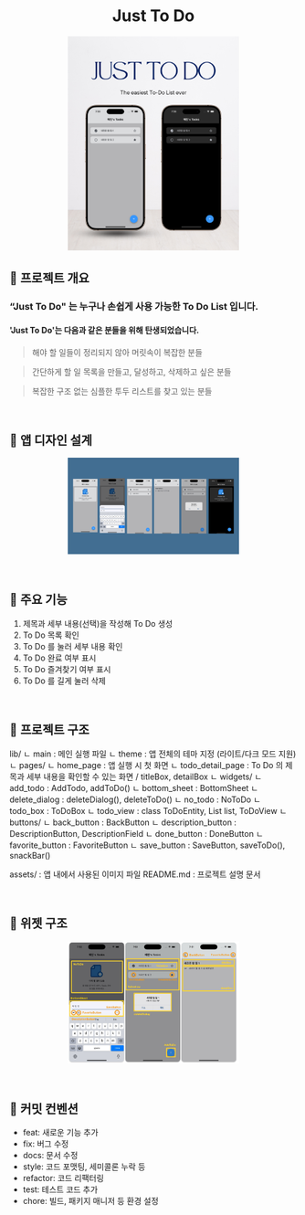 <h1 align="center">
Just To Do
</h1>
<p align="center">
  <img alt="title" src="./assets/readme_title.webp" width="300"/>
</p>

## 🔖 프로젝트 개요
### “Just To Do" 는 누구나 손쉽게 사용 가능한 To Do List 입니다.

#### 'Just To Do'는 다음과 같은 분들을 위해 탄생되었습니다.

> 해야 할 일들이 정리되지 않아 머릿속이 복잡한 분들
> 

> 간단하게 할 일 목록을 만들고, 달성하고, 삭제하고 싶은 분들
> 

> 복잡한 구조 없는 심플한 투두 리스트를 찾고 있는 분들
> 

<br/>     

## 🎨 앱 디자인 설계
<p align="center">
  <img alt="design" src="./assets/readme_design.webp" width="300"/>
</p>

<br/>

## 📌 주요 기능
1. 제목과 세부 내용(선택)을 작성해 To Do 생성
2. To Do 목록 확인
3. To Do 를 눌러 세부 내용 확인
4. To Do 완료 여부 표시
5. To Do 즐겨찾기 여부 표시
6. To Do 를 길게 눌러 삭제 

<br/>

## 📂 프로젝트 구조

lib/
 ㄴ main : 메인 실행 파일
 ㄴ theme : 앱 전체의 테마 지정 (라이트/다크 모드 지원)
 ㄴ pages/
     ㄴ home_page    : 앱 실행 시 첫 화면
     ㄴ todo_detail_page    : To Do 의 제목과 세부 내용을 확인할 수 있는 화면 / titleBox, detailBox
 ㄴ widgets/
     ㄴ add_todo     : AddTodo, addToDo()
     ㄴ bottom_sheet    : BottomSheet
     ㄴ delete_dialog   : deleteDialog(), deleteToDo()
     ㄴ no_todo     : NoToDo
     ㄴ todo_box    : ToDoBox
     ㄴ todo_view   : class ToDoEntity, List<ToDoEntity> list, ToDoView
     ㄴ buttons/
         ㄴ back_button     : BackButton
         ㄴ description_button  : DescriptionButton, DescriptionField
         ㄴ done_button     : DoneButton
         ㄴ favorite_button     : FavoriteButton
         ㄴ save_button     : SaveButton, saveToDo(), snackBar()

assets/ : 앱 내에서 사용된 이미지 파일
README.md : 프로젝트 설명 문서

<br/>

## 🧱 위젯 구조
<p align="center">
  <img alt="widgets" src="./assets/readme_widgets.webp" width="300"/>
</p>

<br/>

## 📝 커밋 컨벤션

- feat: 새로운 기능 추가
- fix: 버그 수정
- docs: 문서 수정
- style: 코드 포맷팅, 세미콜론 누락 등
- refactor: 코드 리팩터링
- test: 테스트 코드 추가
- chore: 빌드, 패키지 매니저 등 환경 설정

